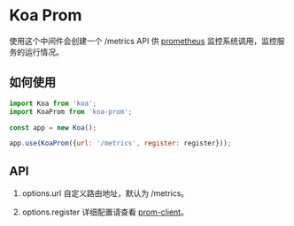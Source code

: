 <!-- TITLE: Koa Prom -->
<!-- SUBTITLE: Koa Prom 中间件文档 -->

# Koa Prom
使用这个中间件会创建一个 /metrics API 供 [prometheus](https://prometheus.io) 监控系统调用，监控服务的运行情况。

## 如何使用

``` javascript
import Koa from 'koa';
import KoaProm from 'koa-prom';

const app = new Koa();

app.use(KoaProm({url: '/metrics', register: register}));
```

## API

1. options.url
自定义路由地址，默认为 /metrics。

2. options.register
详细配置请查看 [prom-client](https://github.com/siimon/prom-client)。
